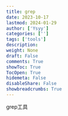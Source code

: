 ```yaml
---
title: grep
date: 2023-10-17
lastmod: 2024-01-29
author: ['Ysyy']
categories: ['']
tags: ['tools']
description: 
weight: None
draft: False
comments: True
showToc: True
TocOpen: True
hidemeta: False
disableShare: False
showbreadcrumbs: True
---
```

grep工具